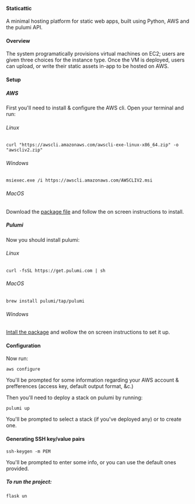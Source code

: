 #### Staticattic
A minimal hosting platform for static web apps, built using Python, AWS and the pulumi API.

#### Overview
The system programatically provisions virtual machines on EC2; users are given three choices for the instance type. Once the VM is deployed, users can upload, or write their static assets in-app to be hosted on AWS.

#### Setup
##### AWS
First you'll need to install & configure the AWS cli. Open your terminal and run:
###### Linux
```linux
curl "https://awscli.amazonaws.com/awscli-exe-linux-x86_64.zip" -o "awscliv2.zip"
```
###### Windows
```Windows
msiexec.exe /i https://awscli.amazonaws.com/AWSCLIV2.msi
```
###### MacOS
Download the [package file](https://awscli.amazonaws.com/AWSCLIV2.pkg) and follow the on screen instructions to install.

##### Pulumi
Now you should install pulumi:
###### Linux
```Windows
curl -fsSL https://get.pulumi.com | sh
```
###### MacOS
```Windows
brew install pulumi/tap/pulumi
```

###### Windows
[Intall the package](https://www.pulumi.com/docs/get-started/install/) and wollow the on screen instructions to set it up.
#### Configuration
Now run:
```Windows
aws configure
```
You'll be prompted for some information regarding your AWS account & prefferences (access key, default output format, &c.)

Then you'll need to deploy a stack on pulumi by running:
```Windows
pulumi up
```
You'll be prompted to select a stack (if you've deployed any) or to create one.

#### Generating SSH key/value pairs
```Windows
ssh-keygen -m PEM
```
You'll be prompted to enter some info, or you can use the default ones provided.

##### To run the project:
```Windows
flask un
```
